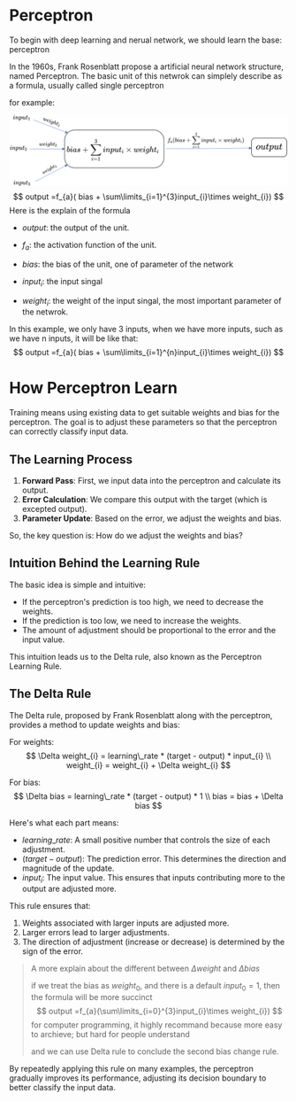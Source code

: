 # Perceptron

To begin with deep learning and nerual network, we should learn the base: perceptron

In the 1960s, Frank Rosenblatt propose a artificial neural network structure, named Perceptron. The basic unit of this netwrok can simplely describe as a formula, usually called single perceptron

for example:

![single perceptron](../images/single-perceptron.png)
$$
output =f_{a}( bias + \sum\limits_{i=1}^{3}input_{i}\times weight_{i})
$$
Here is the explain of the formula

- $output$: the output of the unit.

- $f_{a}$: the activation function of the unit.

- $bias$: the bias of the unit, one of parameter of the network

- $input_{i}$: the input singal

- $weight_{i}$: the weight of the input singal, the most important parameter of the netwrok.

In this example, we only have 3 inputs, when we have more inputs, such as we have n inputs, it will be like that:
$$
output =f_{a}( bias + \sum\limits_{i=1}^{n}input_{i}\times weight_{i})
$$

# How Perceptron Learn

Training means using existing data to get suitable weights and bias for the perceptron. The goal is to adjust these parameters so that the perceptron can correctly classify input data.

## The Learning Process

1. **Forward Pass**: First, we input data into the perceptron and calculate its output.
2. **Error Calculation**: We compare this output with the target (which is excepted output).
3. **Parameter Update**: Based on the error, we adjust the weights and bias.

So, the key question is: How do we adjust the weights and bias?

## Intuition Behind the Learning Rule

The basic idea is simple and intuitive:
- If the perceptron's prediction is too high, we need to decrease the weights.
- If the prediction is too low, we need to increase the weights.
- The amount of adjustment should be proportional to the error and the input value.

This intuition leads us to the Delta rule, also known as the Perceptron Learning Rule.

## The Delta Rule

The Delta rule, proposed by Frank Rosenblatt along with the perceptron, provides a method to update weights and bias:

For weights:
$$
\Delta weight_{i} = learning\_rate * (target - output) * input_{i} \\
weight_{i} = weight_{i} + \Delta weight_{i}
$$

For bias:
$$
\Delta bias = learning\_rate * (target - output) * 1 \\
bias = bias + \Delta bias
$$

Here's what each part means:
- $learning\_rate$: A small positive number that controls the size of each adjustment.
- $(target - output)$: The prediction error. This determines the direction and magnitude of the update.
- $input_{i}$: The input value. This ensures that inputs contributing more to the output are adjusted more.

This rule ensures that:
1. Weights associated with larger inputs are adjusted more.
2. Larger errors lead to larger adjustments.
3. The direction of adjustment (increase or decrease) is determined by the sign of the error.

> A more explain about the different between $\Delta weight$ and $\Delta bias$ 
>
> if we treat the bias as $weight_{0}$, and there is a default $input_{0}=1$, then the formula will be more succinct
> $$
> output =f_{a}(\sum\limits_{i=0}^{3}input_{i}\times weight_{i})
> $$
> for computer programming, it highly recommand because more easy to archieve; but hard for people understand
>
> and we can use Delta rule to conclude the second bias change rule.

By repeatedly applying this rule on many examples, the perceptron gradually improves its performance, adjusting its decision boundary to better classify the input data.
